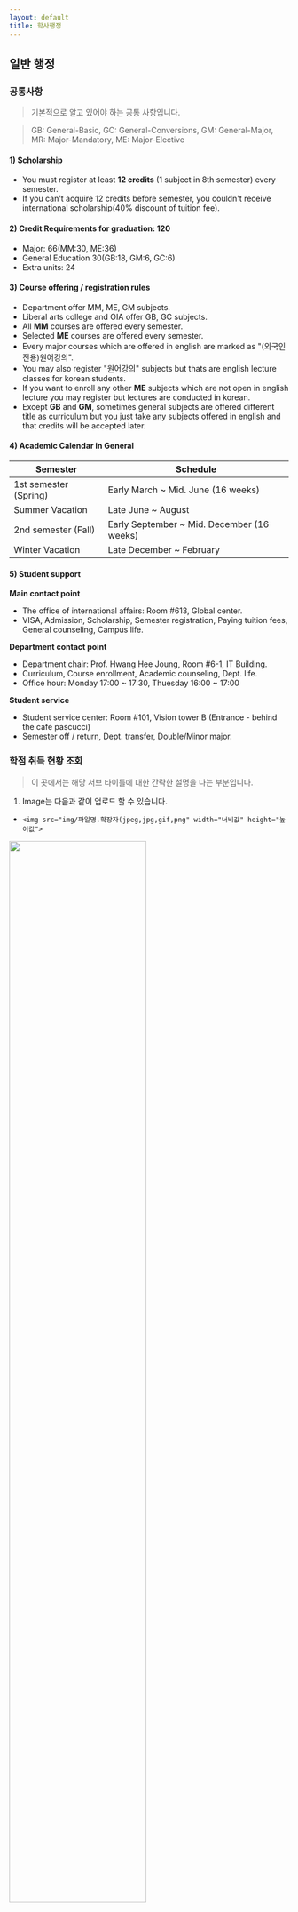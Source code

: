 ```yaml
---
layout: default
title: 학사행정
---
```


## 일반 행정
### 공통사항
> 기본적으로 알고 있어야 하는 공통 사항입니다.

> GB: General-Basic, GC: General-Conversions, GM: General-Major, MR: Major-Mandatory, ME: Major-Elective

#### 1) Scholarship
- You must register at least **12 credits** (1 subject in 8th semester) every semester.
- If you can't acquire 12 credits before semester, you couldn't receive international scholarship(40% discount of tuition fee).

#### 2) Credit Requirements for graduation: 120
- Major: 66(MM:30, ME:36)
- General Education 30(GB:18, GM:6, GC:6)
- Extra units: 24

#### 3) Course offering / registration rules
- Department offer MM, ME, GM subjects.
- Liberal arts college and OIA offer GB, GC subjects.
- All **MM** courses are offered every semester.
- Selected **ME** courses are offered every semester.
- Every major courses which are offered in english are marked as "(외국인전용)원어강의".
- You may also register "원어강의" subjects but thats are english lecture classes for korean students.
- If you want to enroll any other **ME** subjects which are not open in english lecture you may register but lectures are conducted in korean.
- Except **GB** and **GM**, sometimes general subjects are offered different title as curriculum but you just take any subjects offered in english and that credits will be accepted later.



#### 4) Academic Calendar in General

|Semester|Schedule|
|---|---|
|1st semester (Spring)|Early March ~ Mid. June (16 weeks)|
|Summer Vacation|	Late June ~ August|
|2nd semester (Fall)|Early September ~ Mid. December (16 weeks)|
|Winter Vacation|Late December ~ February|
 
#### 5) Student support
**Main contact point**
- The office of international affairs: Room #613, Global center.
- VISA, Admission, Scholarship, Semester registration, Paying tuition fees, General counseling, Campus life.

**Department contact point**
- Department chair: Prof. Hwang Hee Joung, Room #6-1, IT Building.
- Curriculum, Course enrollment, Academic counseling, Dept. life.
- Office hour: Monday 17:00 ~ 17:30, Thuesday 16:00 ~ 17:00

**Student service**
- Student service center: Room #101, Vision tower B (Entrance - behind the cafe pascucci)
- Semester off / return, Dept. transfer, Double/Minor major.

### 학점 취득 현황 조회
> 이 곳에서는 해당 서브 타이틀에 대한 간략한 설명을 다는 부분입니다.

1. Image는 다음과 같이 업로드 할 수 있습니다.

- ```<img src="img/파일명.확장자(jpeg,jpg,gif,png" width="너비값" height="높이값">```

<img src="img/How to Go Course Status.gif" width="70%" height="70%">

2. Template의 소스코드를 보기 위해서는 'Template.md' 파일의 **Raw** 항목을 클릭하면 md 파일의 소스를 확인할 수 있습니다.

3. PPT 자료는 이미지로 저장하여 업로드해야 홈페이지에서 쉽게 확인할 수 있습니다.

### 졸업 요건
> 졸업하기 위해서 필요한 조건...

### 노트북 지원금 신청
### 전과 신청

## 강의
### 커리큘럼
### 신청 가능 학점 수
### 수강 신청
### 외국인 강의 목록

## 등록금
### 등록금 고지서 출력
### 등록금 납부
